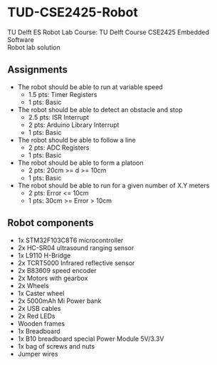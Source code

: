 # TUD-CSE2425-Robot
TU Delft ES Robot Lab
Course: TU Delft Course CSE2425 Embedded Software  
Robot lab solution

## Assignments
* The robot should be able to run at variable speed
  * 1.5 pts: Timer Registers
  * 1 pts: Basic 
* The robot should be able to detect an obstacle and stop
  * 2.5 pts: ISR Interrupt
  * 2 pts: Arduino Library Interrupt
  * 1 pts: Basic
* The robot should be able to follow a line
  * 2 pts: ADC Registers
  * 1 pts: Basic
* The robot should be able to form a platoon
  * 2 pts: 20cm >= d >= 10cm
  * 1 pts: Basic
* The robot should be able to run for a given number of X.Y meters
  * 2 pts: Error <= 10cm
  * 1 pts: 30cm >= Error > 10cm

## Robot components
* 1x STM32F103C8T6 microcontroller
* 2x HC-SR04 ultrasound ranging sensor
* 1x L9110 H-Bridge
* 2x TCRT5000 Infrared reflective sensor
* 2x B83609 speed encoder
* 2x Motors with gearbox
* 2x Wheels
* 1x Caster wheel
* 2x 5000mAh Mi Power bank
* 2x USB cables
* 2x Red LEDs
* Wooden frames
* 1x Breadboard
* 1x B10 breadboard special Power Module 5V/3.3V
* 1x bag of screws and nuts
* Jumper wires